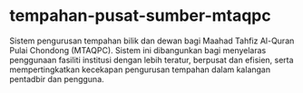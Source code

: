 # tempahan-pusat-sumber-mtaqpc
Sistem pengurusan tempahan bilik dan dewan bagi Maahad Tahfiz Al-Quran Pulai Chondong (MTAQPC). Sistem ini dibangunkan bagi menyelaras penggunaan fasiliti institusi dengan lebih teratur, berpusat dan efisien, serta mempertingkatkan kecekapan pengurusan tempahan dalam kalangan pentadbir dan pengguna.
